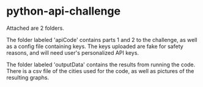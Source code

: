 # python-api-challenge

Attached are 2 folders. 

The folder labeled 'apiCode' contains parts 1 and 2 to the challenge, as well as a config file containing keys. The keys uploaded are fake for safety reasons, and will need user's personalized API keys.

The folder labeled 'outputData' contains the results from running the code. There is a csv file of the cities used for the code, as well as pictures of the resulting graphs.